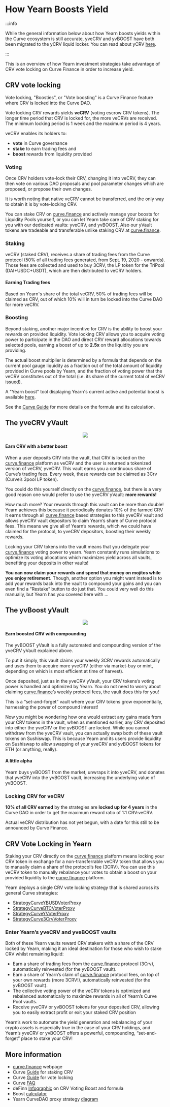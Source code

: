 # How Yearn Boosts Yield

:::info

While the general information below about how Yearn boosts yields within the Curve ecosystem is still accurate, yveCRV and yvBOOST have both been migrated to the yCRV liquid locker. You can read about yCRV [here](../products/ylockers/ycrv/overview).

:::

This is an overview of how Yearn investment strategies take advantage of CRV vote locking on Curve Finance in order to increase yield.

## CRV vote locking

Vote locking, "Boosties", or "Vote boosting" is a Curve Finance feature where CRV is locked into the Curve DAO.

Vote locking CRV rewards yields **veCRV** (voting escrow CRV tokens). The longer time period that CRV is locked for, the more veCRVs are received. The minimum locking period is 1 week and the maximum period is 4 years.

veCRV enables its holders to:

- **vote** in Curve governance
- **stake** to earn trading fees and
- **boost** rewards from liquidity provided

### Voting

Once CRV holders vote-lock their CRV, changing it into veCRV, they can then vote on various DAO proposals and pool parameter changes which are proposed, or propose their own changes.

It is worth noting that native veCRV cannot be transferred, and the only way to obtain it is by vote-locking CRV.

You can stake CRV on [curve.finance](https://curve.finance/) and actively manage your boosts for Liquidity Pools yourself, or you can let Yearn take care of CRV staking for you with our dedicated vaults: yveCRV, and yvBOOST. Also our yVault tokens are tradeable and transferable unlike staking CRV at [curve.finance](https://curve.finance/).

### Staking

veCRV (staked CRV), receives a share of trading fees from the Curve protocol (50% of all trading fees generated, from Sept. 19, 2020 - onwards). Those fees are collected and used to buy 3CRV, the LP token for the TriPool (DAI+USDC+USDT), which are then distributed to veCRV holders.

#### Earning Trading fees

Based on Yearn's share of the total veCRV, 50% of trading fees will be claimed as CRV, out of which 10% will in turn be locked into the Curve DAO for more veCRV.

### Boosting

Beyond staking, another major incentive for CRV is the ability to boost your rewards on provided liquidity. Vote locking CRV allows you to acquire voting power to participate in the DAO and direct CRV reward allocations towards selected pools, earning a boost of up to **2.5x** on the liquidity you are providing.

The actual boost multiplier is determined by a formula that depends on the current pool gauge liquidity as a fraction out of the total amount of liquidity provided in Curve pools by Yearn, and the fraction of voting power that the veCRV constitutes out of the total (i.e. its share of the current total of veCRV issued).

A "Yearn boost" tool displaying Yearn's current active and potential boost is available [here](https://crv.ape.tax/).

See the [Curve Guide](https://resources.curve.finance/reward-gauges/boosting-your-crv-rewards/) for more details on the formula and its calculation.

## The yveCRV yVault

<p align="center">
  <img src="https://miro.medium.com/max/115/0*OsdD6266-e0jWcVH.png"/>
</p>

#### Earn CRV with a better boost

When a user deposits CRV into the vault, that CRV is locked on the [curve.finance](https://curve.finance/) platform as veCRV and the user is returned a tokenized version of veCRV, yveCRV. This vault earns you a continuous share of Curve’s trading fees. Every week, these rewards can be claimed as 3Crv (Curve’s 3pool LP token).

You could do this yourself directly on the [curve.finance](https://curve.finance/), but there is a very good reason one would prefer to use the yveCRV yVault: **more rewards!**

How much more? Your rewards through this vault can be more than double! Yearn achieves this because it periodically donates 10% of the farmed CRV it earns through all [curve.finance](https://curve.finance/) based strategies to this yveCRV vault and allows yveCRV vault depositors to claim Yearn’s share of Curve protocol fees. This means we give all of Yearn’s rewards, which we could have claimed for the protocol, to yveCRV depositors, boosting their weekly rewards.

Locking your CRV tokens into the vault means that you delegate your [curve.finance](https://curve.finance/) voting power to yearn. Yearn constantly runs simulations to optimize its voting allocations which maximizes yield across all vaults, benefiting your deposits in other vaults!

**You can now claim your rewards and spend that money on mojitos while you enjoy retirement.** Though, another option you might want instead is to add your rewards back into the vault to compound your gains and you can even find a “Restake” button to do just that. You could very well do this manually, but Yearn has you covered here with …

## The yvBoost yVault

<p align="center">
  <img src="https://miro.medium.com/max/115/0*Xr6RMWyDc6gmZnKw.png"/>
</p>

#### Earn boosted CRV with compounding

The yvBOOST yVault is a fully automated and compounding version of the yveCRV yVault explained above.

To put it simply, this vault claims your weekly 3CRV rewards automatically and uses them to acquire more yveCRV (either via market-buy or mint, depending on which is most efficient at time of harvest).

Once deposited, just as in the yveCRV yVault, your CRV tokens’s voting power is handled and optimized by Yearn. You do not need to worry about claiming [curve.finance](https://curve.finance/)’s weekly protocol fees, the vault does this for you!

This is a “set-and-forget” vault where your CRV tokens grow exponentially, harnessing the power of compound interest!

Now you might be wondering how one would extract any gains made from your CRV tokens in the vault, when as mentioned earlier, any CRV deposited into either the yveCRV or the yvBOOST are locked. While you cannot withdraw from the yveCRV vault, you can actually swap both of these vault tokens on Sushiswap. This is because Yearn and its users provide liquidity on Sushiswap to allow swapping of your yveCRV and yvBOOST tokens for ETH (or anything, really).

#### A little alpha

Yearn buys yvBOOST from the market, unwraps it into yveCRV, and donates that yveCRV into the yvBOOST vault, increasing the underlying value of yvBOOST.

### Locking CRV for veCRV

**10% of all CRV earned** by the strategies are **locked up for 4 years** in the Curve DAO in order to get the maximum reward ratio of 1:1 CRV:veCRV.

Actual veCRV distribution has not yet begun, with a date for this still to be announced by Curve Finance.

## CRV Vote Locking in Yearn

Staking your CRV directly on the [curve.finance](https://curve.finance/) platform means locking your CRV token in exchange for a non-transferrable veCRV token that allows you to manually claim a share of the protocol’s fee (3CRV). You can use this veCRV token to manually rebalance your votes to obtain a boost on your provided liquidity to the [curve.finance](https://curve.finance/) platform.

Yearn deploys a single CRV vote locking strategy that is shared across its general Curve strategies:

- [StrategyCurveYBUSDVoterProxy](https://etherscan.io/address/0x112570655b32a8c747845e0215ad139661e66e7f#code)
- [StrategyCurveBTCVoterProxy](https://etherscan.io/address/0x6d6c1ad13a5000148aa087e7cbfb53d402c81341#code)
- [StrategyCurveYVoterProxy](https://etherscan.io/address/0x07db4b9b3951094b9e278d336adf46a036295de7#code)
- [StrategyCurve3CrvVoterProxy](https://etherscan.io/address/0xC59601F0CC49baa266891b7fc63d2D5FE097A79D#code)

### Enter Yearn’s yveCRV and yveBOOST vaults

Both of these Yearn vaults reward CRV stakers with a share of the CRV locked by Yearn, making it an ideal destination for those who wish to stake CRV whilst remaining liquid:

- Earn a share of trading fees from the [curve.finance](https://curve.finance/) protocol (3Crv), automatically reinvested (for the yvBOOST vault).
- Earn a share of Yearn’s claim of [curve.finance](https://curve.finance/) protocol fees, on top of your own rewards (more 3CRV!), automatically reinvested (for the yvBOOST vault).
- The collective voting power of the veCRV tokens is optimized and rebalanced automatically to maximize rewards in all of Yearn’s Curve Pool vaults.
- Receive yveCRV or yvBOOST tokens for your deposited CRV, allowing you to easily extract profit or exit your staked CRV position

Yearn’s work to automate the yield generation and rebalancing of your crypto assets is especially true in the case of your CRV holdings, and Yearn’s yveCRV or yvBOOST offers a powerful, compounding, “set-and-forget” place to stake your CRV!

## More information

- [curve.finance](https://www.curve.finance/) webpage
- Curve [Guide](https://resources.curve.finance/crv-token/staking-your-crv/) for staking CRV
- Curve [Guide](https://resources.curve.finance/reward-gauges/boosting-your-crv-rewards/) for vote locking
- Curve [FAQ](https://resources.curve.finance/governance/vote-locking-boost)
- deFinn [Infographic](https://gateway.pinata.cloud/ipfs/QmY8BZjN6oT4rrgveSqHjygcQmWitoMQk5B3moqFA6K8ea) on CRV Voting Boost and formula
- Boost [calculator](https://dao.curve.finance/minter/calc)
- Yearn CurveDAO proxy strategy [diagram](https://twitter.com/bantg/status/1308680661801340929)
